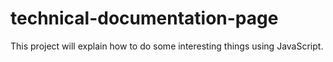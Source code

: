 # technical-documentation-page
This project will explain how to do some interesting things using JavaScript.